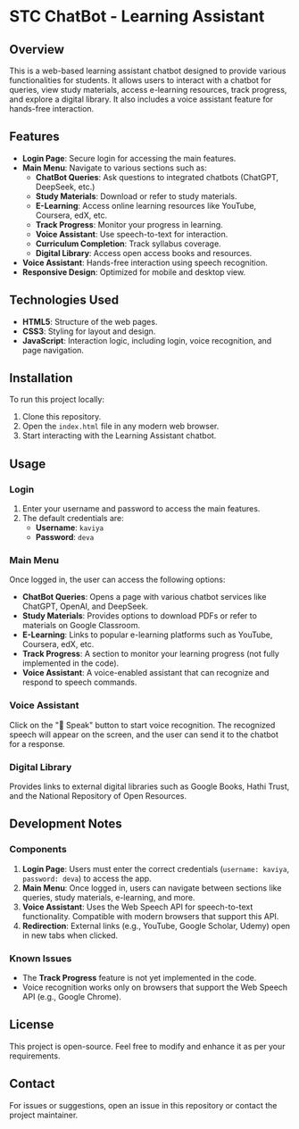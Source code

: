 # STC ChatBot - Learning Assistant

## Overview
This is a web-based learning assistant chatbot designed to provide various functionalities for students. It allows users to interact with a chatbot for queries, view study materials, access e-learning resources, track progress, and explore a digital library. It also includes a voice assistant feature for hands-free interaction.

## Features
- **Login Page**: Secure login for accessing the main features.
- **Main Menu**: Navigate to various sections such as:
  - **ChatBot Queries**: Ask questions to integrated chatbots (ChatGPT, DeepSeek, etc.)
  - **Study Materials**: Download or refer to study materials.
  - **E-Learning**: Access online learning resources like YouTube, Coursera, edX, etc.
  - **Track Progress**: Monitor your progress in learning.
  - **Voice Assistant**: Use speech-to-text for interaction.
  - **Curriculum Completion**: Track syllabus coverage.
  - **Digital Library**: Access open access books and resources.
- **Voice Assistant**: Hands-free interaction using speech recognition.
- **Responsive Design**: Optimized for mobile and desktop view.

## Technologies Used
- **HTML5**: Structure of the web pages.
- **CSS3**: Styling for layout and design.
- **JavaScript**: Interaction logic, including login, voice recognition, and page navigation.

## Installation
To run this project locally:

1. Clone this repository.
2. Open the `index.html` file in any modern web browser.
3. Start interacting with the Learning Assistant chatbot.

## Usage

### Login
1. Enter your username and password to access the main features.
2. The default credentials are:
   - **Username**: `kaviya`
   - **Password**: `deva`

### Main Menu
Once logged in, the user can access the following options:
- **ChatBot Queries**: Opens a page with various chatbot services like ChatGPT, OpenAI, and DeepSeek.
- **Study Materials**: Provides options to download PDFs or refer to materials on Google Classroom.
- **E-Learning**: Links to popular e-learning platforms such as YouTube, Coursera, edX, etc.
- **Track Progress**: A section to monitor your learning progress (not fully implemented in the code).
- **Voice Assistant**: A voice-enabled assistant that can recognize and respond to speech commands.

### Voice Assistant
Click on the "🎤 Speak" button to start voice recognition. The recognized speech will appear on the screen, and the user can send it to the chatbot for a response.

### Digital Library
Provides links to external digital libraries such as Google Books, Hathi Trust, and the National Repository of Open Resources.

## Development Notes

### Components
1. **Login Page**: Users must enter the correct credentials (`username: kaviya`, `password: deva`) to access the app.
2. **Main Menu**: Once logged in, users can navigate between sections like queries, study materials, e-learning, and more.
3. **Voice Assistant**: Uses the Web Speech API for speech-to-text functionality. Compatible with modern browsers that support this API.
4. **Redirection**: External links (e.g., YouTube, Google Scholar, Udemy) open in new tabs when clicked.

### Known Issues
- The **Track Progress** feature is not yet implemented in the code.
- Voice recognition works only on browsers that support the Web Speech API (e.g., Google Chrome).

## License
This project is open-source. Feel free to modify and enhance it as per your requirements.

## Contact
For issues or suggestions, open an issue in this repository or contact the project maintainer.

